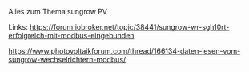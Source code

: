 Alles zum Thema sungrow PV

Links:
https://forum.iobroker.net/topic/38441/sungrow-wr-sgh10rt-erfolgreich-mit-modbus-eingebunden

https://www.photovoltaikforum.com/thread/166134-daten-lesen-vom-sungrow-wechselrichtern-modbus/
